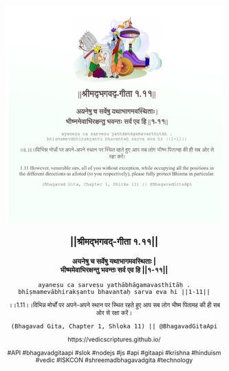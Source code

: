 <img src="../../asset/BG_1_11.png"/>
<center><h2>||श्रीमद्‍भगवद्‍-गीता १.११||</h2>
<h3>अयनेषु च सर्वेषु यथाभागमवस्थिताः |<br/>भीष्ममेवाभिरक्षन्तु भवन्तः सर्व एव हि ||१-११||</h3>
<pre>ayaneṣu ca sarveṣu yathābhāgamavasthitāḥ .<br/>bhīṣmamevābhirakṣantu bhavantaḥ sarva eva hi ||1-11||</pre>
<p>।।1.11।।विभिन्न मोर्चों पर अपने-अपने स्थान पर स्थित रहते हुए आप सब लोग भीष्म पितामह की ही सब ओर से रक्षा करें।</p>
<pre>(Bhagavad Gita, Chapter 1, Shloka 11) || @BhagavadGitaApi</pre><p>https://vedicscriptures.github.io/</p><p>#API #bhagavadgitaapi #slok #nodejs #js #api #gitaapi #krishna #hinduism #vedic #ISKCON #shreemadbhagavadgita #technology</p></center>